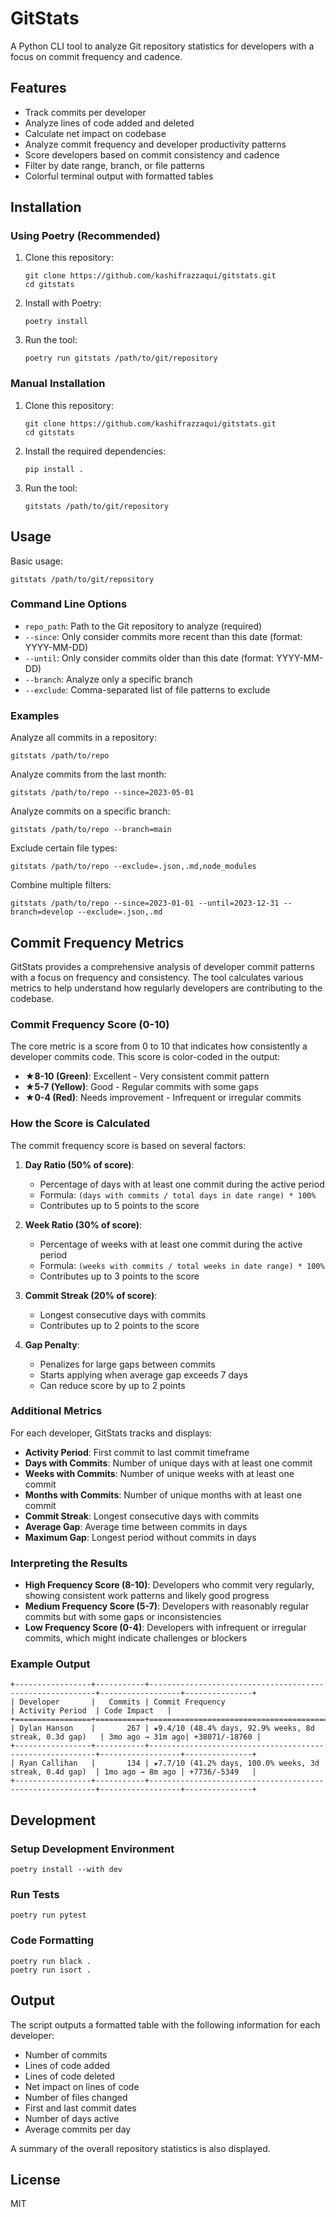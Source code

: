 # GitStats

A Python CLI tool to analyze Git repository statistics for developers with a focus on commit frequency and cadence.

## Features

- Track commits per developer
- Analyze lines of code added and deleted
- Calculate net impact on codebase
- Analyze commit frequency and developer productivity patterns
- Score developers based on commit consistency and cadence
- Filter by date range, branch, or file patterns
- Colorful terminal output with formatted tables

## Installation

### Using Poetry (Recommended)

1. Clone this repository:
   ```
   git clone https://github.com/kashifrazzaqui/gitstats.git
   cd gitstats
   ```

2. Install with Poetry:
   ```
   poetry install
   ```

3. Run the tool:
   ```
   poetry run gitstats /path/to/git/repository
   ```

### Manual Installation

1. Clone this repository:
   ```
   git clone https://github.com/kashifrazzaqui/gitstats.git
   cd gitstats
   ```

2. Install the required dependencies:
   ```
   pip install .
   ```

3. Run the tool:
   ```
   gitstats /path/to/git/repository
   ```

## Usage

Basic usage:

```
gitstats /path/to/git/repository
```

### Command Line Options

- `repo_path`: Path to the Git repository to analyze (required)
- `--since`: Only consider commits more recent than this date (format: YYYY-MM-DD)
- `--until`: Only consider commits older than this date (format: YYYY-MM-DD)
- `--branch`: Analyze only a specific branch
- `--exclude`: Comma-separated list of file patterns to exclude

### Examples

Analyze all commits in a repository:
```
gitstats /path/to/repo
```

Analyze commits from the last month:
```
gitstats /path/to/repo --since=2023-05-01
```

Analyze commits on a specific branch:
```
gitstats /path/to/repo --branch=main
```

Exclude certain file types:
```
gitstats /path/to/repo --exclude=.json,.md,node_modules
```

Combine multiple filters:
```
gitstats /path/to/repo --since=2023-01-01 --until=2023-12-31 --branch=develop --exclude=.json,.md
```

## Commit Frequency Metrics

GitStats provides a comprehensive analysis of developer commit patterns with a focus on frequency and consistency. The tool calculates various metrics to help understand how regularly developers are contributing to the codebase.

### Commit Frequency Score (0-10)

The core metric is a score from 0 to 10 that indicates how consistently a developer commits code. This score is color-coded in the output:

- **★8-10 (Green)**: Excellent - Very consistent commit pattern
- **★5-7 (Yellow)**: Good - Regular commits with some gaps
- **★0-4 (Red)**: Needs improvement - Infrequent or irregular commits

### How the Score is Calculated

The commit frequency score is based on several factors:

1. **Day Ratio (50% of score)**: 
   - Percentage of days with at least one commit during the active period
   - Formula: `(days with commits / total days in date range) * 100%`
   - Contributes up to 5 points to the score

2. **Week Ratio (30% of score)**:
   - Percentage of weeks with at least one commit during the active period
   - Formula: `(weeks with commits / total weeks in date range) * 100%`
   - Contributes up to 3 points to the score

3. **Commit Streak (20% of score)**:
   - Longest consecutive days with commits
   - Contributes up to 2 points to the score

4. **Gap Penalty**:
   - Penalizes for large gaps between commits
   - Starts applying when average gap exceeds 7 days
   - Can reduce score by up to 2 points

### Additional Metrics

For each developer, GitStats tracks and displays:

- **Activity Period**: First commit to last commit timeframe
- **Days with Commits**: Number of unique days with at least one commit
- **Weeks with Commits**: Number of unique weeks with at least one commit
- **Months with Commits**: Number of unique months with at least one commit
- **Commit Streak**: Longest consecutive days with commits
- **Average Gap**: Average time between commits in days
- **Maximum Gap**: Longest period without commits in days

### Interpreting the Results

- **High Frequency Score (8-10)**: Developers who commit very regularly, showing consistent work patterns and likely good progress
- **Medium Frequency Score (5-7)**: Developers with reasonably regular commits but with some gaps or inconsistencies
- **Low Frequency Score (0-4)**: Developers with infrequent or irregular commits, which might indicate challenges or blockers

### Example Output

```
+-----------------+-----------+----------------------------------------------------------+------------------+---------------+
| Developer       |   Commits | Commit Frequency                                         | Activity Period  | Code Impact   |
+=================+===========+==========================================================+==================+===============+
| Dylan Hanson    |       267 | ★9.4/10 (48.4% days, 92.9% weeks, 8d streak, 0.3d gap)   | 3mo ago → 31m ago| +38071/-18760 |
+-----------------+-----------+----------------------------------------------------------+------------------+---------------+
| Ryan Callihan   |       134 | ★7.7/10 (41.2% days, 100.0% weeks, 3d streak, 0.4d gap)  | 1mo ago → 8m ago | +7736/-5349   |
+-----------------+-----------+----------------------------------------------------------+------------------+---------------+
```

## Development

### Setup Development Environment

```
poetry install --with dev
```

### Run Tests

```
poetry run pytest
```

### Code Formatting

```
poetry run black .
poetry run isort .
```

## Output

The script outputs a formatted table with the following information for each developer:

- Number of commits
- Lines of code added
- Lines of code deleted
- Net impact on lines of code
- Number of files changed
- First and last commit dates
- Number of days active
- Average commits per day

A summary of the overall repository statistics is also displayed.

## License

MIT 